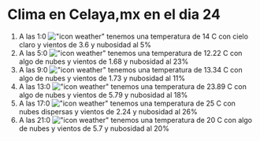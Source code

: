 # Clima en Celaya,mx en el dia 24

1. A las 1:0 !["icon weather"](http://openweathermap.org/img/w/01n.png) tenemos una temperatura de 14 C con cielo claro y  vientos de 3.6 y nubosidad al 5%
1. A las 5:0 !["icon weather"](http://openweathermap.org/img/w/02n.png) tenemos una temperatura de 12.22 C con algo de nubes y  vientos de 1.68 y nubosidad al 23%
1. A las 9:0 !["icon weather"](http://openweathermap.org/img/w/02d.png) tenemos una temperatura de 13.34 C con algo de nubes y  vientos de 1.73 y nubosidad al 11%
1. A las 13:0 !["icon weather"](http://openweathermap.org/img/w/02d.png) tenemos una temperatura de 23.89 C con algo de nubes y  vientos de 5.79 y nubosidad al 18%
1. A las 17:0 !["icon weather"](http://openweathermap.org/img/w/03d.png) tenemos una temperatura de 25 C con nubes dispersas y  vientos de 2.24 y nubosidad al 26%
1. A las 21:0 !["icon weather"](http://openweathermap.org/img/w/02n.png) tenemos una temperatura de 20 C con algo de nubes y  vientos de 5.7 y nubosidad al 20%
